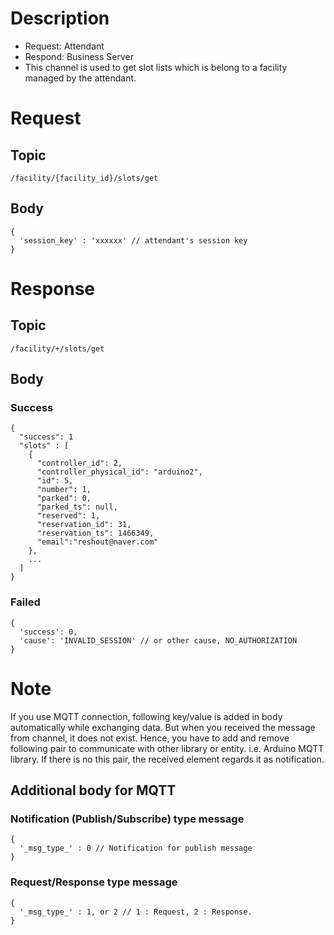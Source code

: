 # Description

- Request: Attendant
- Respond: Business Server
- This channel is used to get slot lists which is belong to a facility managed by the attendant.

# Request

## Topic

```
/facility/{facility_id}/slots/get
```

## Body
```
{
  'session_key' : 'xxxxxx' // attendant's session key
}
```

# Response

## Topic

```
/facility/+/slots/get
```

## Body

### Success

```
{
  "success": 1
  "slots" : [
    {
      "controller_id": 2,
      "controller_physical_id": "arduino2",
      "id": 5,
      "number": 1,
      "parked": 0,
      "parked_ts": null,
      "reserved": 1,
      "reservation_id": 31,
      "reservation_ts": 1466349,
      "email":"reshout@naver.com"
    },
    ...
  ]
}
```

### Failed

```
{
  'success': 0,
  'cause': 'INVALID_SESSION' // or other cause, NO_AUTHORIZATION
}
```

# Note

If you use MQTT connection, following key/value is added in body automatically while exchanging data.
But when you received the message from channel, it does not exist.
Hence, you have to add and remove following pair to communicate with other library or entity. i.e. Arduino MQTT library.
If there is no this pair, the received element regards it as notification.


## Additional body for MQTT

### Notification (Publish/Subscribe) type message
```
{
  '_msg_type_' : 0 // Notification for publish message
}
```

### Request/Response type message
```
{
  '_msg_type_' : 1, or 2 // 1 : Request, 2 : Response.
}
```
